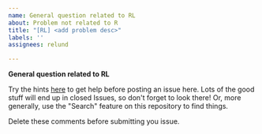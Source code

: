 ```yaml
---
name: General question related to RL
about: Problem not related to R
title: "[RL] <add problem desc>"
labels: ''
assignees: relund

---
```


**General question related to RL**

Try the hints [here](https://bss-osca.github.io/tfa/help.html) to get help before posting an issue here. Lots of the good stuff will end up in closed Issues, so don't forget to look there! Or, more generally, use the "Search" feature on this repository to find things.

Delete these comments before submitting you issue.
